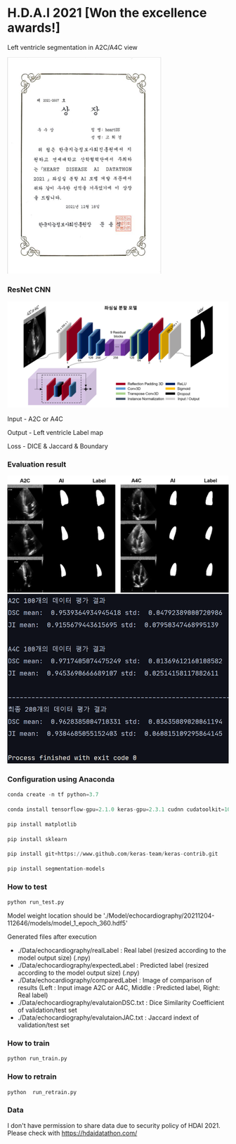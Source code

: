 # H.D.A.I 2021 [Won the excellence awards!]
Left ventricle segmentation in A2C/A4C view

<img width="350" src="./Figures/prize.JPG">

### ResNet CNN
<!-- [model](./Figures/model.png) -->
<img width="600" src="./Figures/model.png">

Input - A2C or A4C

Output - Left ventricle Label map

Loss - DICE & Jaccard & Boundary 

### Evaluation result
<!-- [result1](./Figures/result1.png)  -->
<img width="600" src="./Figures/result1.png">
<!-- [result2](./Figures/result2.png)  -->
<img width="600" src="./Figures/result2.png">

### Configuration using Anaconda
```python
conda create -n tf python=3.7

conda install tensorflow-gpu=2.1.0 keras-gpu=2.3.1 cudnn cudatoolkit=10.1

pip install matplotlib

pip install sklearn

pip install git+https://www.github.com/keras-team/keras-contrib.git

pip install segmentation-models
```

### How to test 
```python
python run_test.py 
```
Model weight location should be './Model/echocardiography/20211204-112646/models/model_1_epoch_360.hdf5'

Generated files after execution
- ./Data/echocardiography/realLabel : Real label (resized according to the model output size) (.npy)
- ./Data/echocardiography/expectedLabel : Predicted label (resized according to the model output size) (.npy)
- ./Data/echocardiography/comparedLabel : Image of comparison of results (Left : Input image A2C or A4C, Middle : Predicted label, Right: Real label)
- ./Data/echocardiography/evalutaionDSC.txt : Dice Similarity Coefficient of validation/test set
- ./Data/echocardiography/evalutaionJAC.txt : Jaccard indext of validation/test set

### How to train
```python
python run_train.py
```
### How to retrain
```python
python  run_retrain.py
```
### Data
I don't have permission to share data due to security policy of HDAI 2021. 
Please check with https://hdaidatathon.com/


